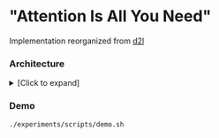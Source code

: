 # "Attention Is All You Need"

Implementation reorganized from [d2l](https://d2l.ai/chapter_attention-mechanisms/transformer.html)

### Architecture

<details>
  <summary>[Click to expand]</summary>

- Transformer (**transformer.py**)
	- TransformerEncoder (**transformer.py**)
		- Embedding
		- PositionalEncoding (**embeddings.py**)
		- EncoderBlock (Nx) (**layers.py**)
			- MultiHeadAttention (Self) (**sublayers.py**)
			- Add & Norm (**sublayers.py**)
			- PositionWiseFFN (**sublayers.py**)
			- Add & Norm
	- TransformerDecoder (**transformer.py**)
		- Embedding
		- PositionalEncoding
		- DecoderBlock (Nx) (**layers.py**)
			- MultiHeadAttention (Self)
			- Add & Norm
			- MultiHeadAttention (Encoder-Decoder)
			- Add & Norm
			- PositionWiseFFN
			- Add & Norm
		- Linear

</details>

### Demo
`./experiments/scripts/demo.sh`
